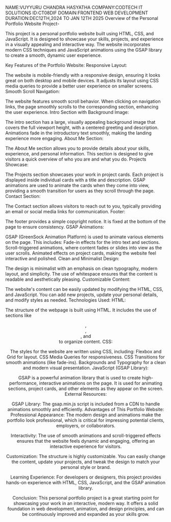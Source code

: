 NAME:VUYYURU CHANDRA HASYATHA
COMPANY:CODTECH IT SOLUTIONS
ID:CT08DIF
DOMAIN:FRONTEND WEB DEVELOPMENT
DURATION:DEC12TH,2024 TO JAN 12TH 2025
Overview of the Personal Portfolio Website Project-

This project is a personal portfolio website built using HTML, CSS, and JavaScript. It is designed to showcase your skills, projects, and experience in a visually appealing and interactive way. The website incorporates modern CSS techniques and JavaScript animations using the GSAP library to create a smooth, dynamic user experience.

Key Features of the Portfolio Website:
Responsive Layout:

The website is mobile-friendly with a responsive design, ensuring it looks great on both desktop and mobile devices. It adjusts its layout using CSS media queries to provide a better user experience on smaller screens.
Smooth Scroll Navigation:

The website features smooth scroll behavior. When clicking on navigation links, the page smoothly scrolls to the corresponding section, enhancing the user experience.
Intro Section with Background Image:

The intro section has a large, visually appealing background image that covers the full viewport height, with a centered greeting and description.
Animations fade in the introductory text smoothly, making the landing experience more engaging.
About Me Section:

The About Me section allows you to provide details about your skills, experience, and personal information. This section is designed to give visitors a quick overview of who you are and what you do.
Projects Showcase:

The Projects section showcases your work in project cards. Each project is displayed inside individual cards with a title and description.
GSAP animations are used to animate the cards when they come into view, providing a smooth transition for users as they scroll through the page.
Contact Section:

The Contact section allows visitors to reach out to you, typically providing an email or social media links for communication.
Footer:

The footer provides a simple copyright notice. It is fixed at the bottom of the page to ensure consistency.
GSAP Animations:

GSAP (GreenSock Animation Platform) is used to animate various elements on the page. This includes:
Fade-in effects for the intro text and sections.
Scroll-triggered animations, where content fades or slides into view as the user scrolls.
Animated effects on project cards, making the website feel interactive and polished.
Clean and Minimalist Design:

The design is minimalist with an emphasis on clean typography, modern layout, and simplicity. The use of whitespace ensures that the content is readable and aesthetically pleasing.
Customizable Content:

The website's content can be easily updated by modifying the HTML, CSS, and JavaScript. You can add new projects, update your personal details, and modify styles as needed.
Technologies Used:
HTML:

The structure of the webpage is built using HTML. It includes the use of sections like <header>, <section>, <footer>, and <nav> to organize content.
CSS:

The styles for the website are written using CSS, including:
Flexbox and Grid for layout.
CSS Media Queries for responsiveness.
CSS Transitions for smooth animations (like fade-ins).
Backgrounds and Typography for a clean and modern visual presentation.
JavaScript (GSAP Library):

GSAP is a powerful animation library that is used to create high-performance, interactive animations on the page. It is used for animating sections, project cards, and other elements as they appear on the screen.
External Resources:

GSAP Library: The gsap.min.js script is included from a CDN to handle animations smoothly and efficiently.
Advantages of This Portfolio Website:
Professional Appearance: The modern design and animations make the portfolio look professional, which is critical for impressing potential clients, employers, or collaborators.

Interactivity: The use of smooth animations and scroll-triggered effects ensures that the website feels dynamic and engaging, offering an interactive experience for visitors.

Customization: The structure is highly customizable. You can easily change the content, update your projects, and tweak the design to match your personal style or brand.

Learning Experience: For developers or designers, this project provides hands-on experience with HTML, CSS, JavaScript, and the GSAP animation library.

Conclusion:
This personal portfolio project is a great starting point for showcasing your work in an interactive, modern way. It offers a solid foundation in web development, animation, and design principles, and can be continuously improved and expanded as your skills grow.



